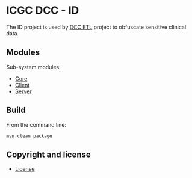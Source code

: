ICGC DCC - ID
===

The ID project is used by [DCC ETL](https://github.com/icgc-dcc/dcc-etl) project to obfuscate sensitive clinical data.

Modules
---

Sub-system modules:

- [Core](dcc-id-core/README.md)
- [Client](dcc-id-client/README.md)
- [Server](dcc-id-server/README.md)

Build
---

From the command line:

```bash
mvn clean package
```

Copyright and license
---

 - [License](LICENSE.md)


